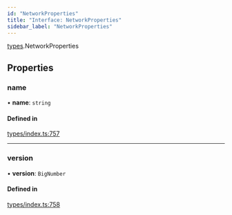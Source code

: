 ```yaml
---
id: "NetworkProperties"
title: "Interface: NetworkProperties"
sidebar_label: "NetworkProperties"
---
```


[types](../../../modules/Types/Types.md).NetworkProperties

## Properties

### name

• **name**: `string`

#### Defined in

[types/index.ts:757](https://github.com/PolymeshAssociation/polymesh-sdk/blob/95e180d28/src/types/index.ts#L757)

___

### version

• **version**: `BigNumber`

#### Defined in

[types/index.ts:758](https://github.com/PolymeshAssociation/polymesh-sdk/blob/95e180d28/src/types/index.ts#L758)
